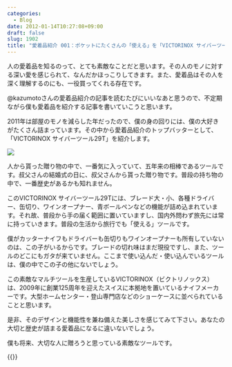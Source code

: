 ```yaml
---
categories:
  - Blog
date: 2012-01-14T10:27:08+09:00
draft: false
slug: 1902
title: "愛着品紹介 001：ポケットにたくさんの「使える」を「VICTORINOX サイバーツール29T」"
---
```


人の愛着品を知るのって、とても素敵なことだと思います。その人のモノに対する深い愛を感じられて、なんだかほっこりしてきます。また、愛着品はその人を深く理解するのにも、一役買ってくれる存在です。

@kazumotoさんの愛着品紹介の記事を読むたびにいいなあと思うので、不定期ながら僕も愛着品を紹介する記事を書いていこうと思います。

2011年は部屋のモノを減らした年だったので、僕の身の回りには、僕の大好きがたくさん詰まっています。その中から愛着品紹介のトップバッターとして、「VICTORINOX サイバーツール29T」を紹介します。

![](/images/2012/01/1902_1.jpg)

人から貰った贈り物の中で、一番気に入っていて、五年来の相棒であるツールです。叔父さんの結婚式の日に、叔父さんから貰った贈り物です。普段の持ち物の中で、一番歴史があるかも知れません。

このVICTORINOX サイバーツール29Tには、ブレード大・小、各種ドライバー、缶切り、ワインオープナー、青ボールペンなどの機能が詰め込まれています。それ故、普段から手の届く範囲に置いていますし、国内外問わず旅先には常に持っていきます。普段の生活から旅行でも「使える」ツールです。

僕がカッターナイフもドライバーも缶切りもワインオープナーも所有していないのは、この子がいるからです。ブレードの切れ味はまだ現役ですし、また、ツールのどこにもガタが来ていません。ここまで使い込んだ・使い込んでいるツールは、僕の中でこの子の他にないでしょう。

この素敵なマルチツールを生産しているVICTORINOX（ビクトリノックス）は、2009年に創業125周年を迎えたスイスに本拠地を置いているナイフメーカーです。大型ホームセンター・登山専門店などのショーケースに並べられていることと思います。

是非、そのデザインと機能性を兼ね備えた美しさを感じてみて下さい。あなたの大切と歴史が詰まる愛着品になるに違いないでしょう。

僕も将来、大切な人に贈ろうと思っている素敵なツールです。

{{<amazon id="B00DUBHBZI" title="【国内正規流通品】BOSE QuietComfort20i ノイズキャンセリング・ヘッドホン（インイヤータイプ）" src="http://ecx.images-amazon.com/images/I/41ilke1iqbL._SL160_.jpg">}}
